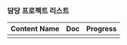 
### 담당 프로젝트 리스트

| Content Name | Doc                           | Progress              |
| :----------- | ----------------------------- | :-------------------- |
|              |                               |                       |
